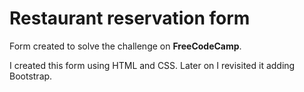 # Restaurant reservation form

Form created to solve the challenge on **FreeCodeCamp**.

I created this form using HTML and CSS. Later on I revisited it adding Bootstrap.
